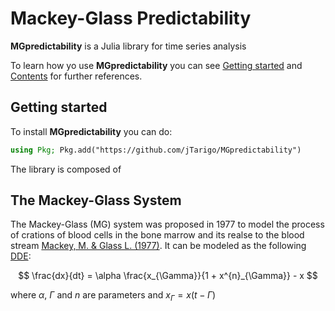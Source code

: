 # Mackey-Glass Predictability

**MGpredictability** is a Julia library for time series analysis

To learn how yo use **MGpredictability** you can see [Getting started](@ref) and [Contents](@ref) for further references.

## Getting started
To install **MGpredictability** you can do:
```julia
using Pkg; Pkg.add("https://github.com/jTarigo/MGpredictability")
```

The library is composed of 


## The Mackey-Glass System

The Mackey-Glass (MG) system was proposed in 1977 to model the process of crations of blood cells in the bone marrow and its realse to the blood stream [Mackey, M. & Glass L. (1977)](10.1126/science.267326). It can be modeled as the following [DDE](https://en.wikipedia.org/wiki/Delay_differential_equation):

$$
\frac{dx}{dt} = \alpha \frac{x_{\Gamma}}{1 + x^{n}_{\Gamma}} - x
$$

where $\alpha$, $\Gamma$ and $n$ are parameters and $x_{\Gamma} = x(t - \Gamma)$
